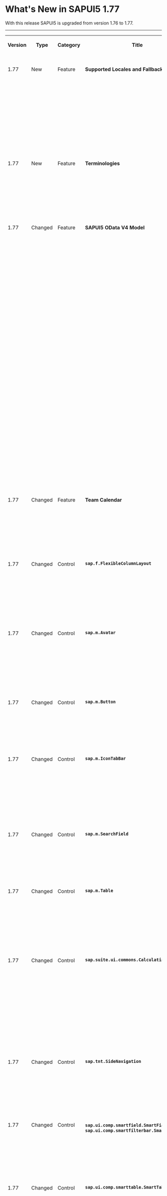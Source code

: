 <!-- loioc46b43916bd54813926e1027d723830e -->

# What's New in SAPUI5 1.77

With this release SAPUI5 is upgraded from version 1.76 to 1.77.



****


<table>
<tr>
<th valign="top">

Version

</th>
<th valign="top">

Type

</th>
<th valign="top">

Category

</th>
<th valign="top">

Title

</th>
<th valign="top">

Description

</th>
<th valign="top">

Action

</th>
<th valign="top">

Available as of

</th>
</tr>
<tr>
<td valign="top">

1.77 

</td>
<td valign="top">

New 

</td>
<td valign="top">

Feature 

</td>
<td valign="top">

**Supported Locales and Fallback** 

</td>
<td valign="top">

**Supported Locales and Fallback**

A list of [supported locales](../04_Essentials/supported-locales-and-fallback-chain-ec753bc.md) can now be configured in the `manifest.json` file. This enables an application to only request particular resource bundles with language-specific texts. As requests, that were previously needed to check for the availability of language files, can now be avoided, this helps to improve the runtime performance of applications.

In addition, a new configuration allows you to explicitly set the fallback locale. English used to be the default locale, but now any fallback locale can be specified.

<sub>New•Feature•Info Only•1.77</sub>

</td>
<td valign="top">

Info Only

</td>
<td valign="top">

2020-04-23

</td>
</tr>
<tr>
<td valign="top">

1.77 

</td>
<td valign="top">

New 

</td>
<td valign="top">

Feature 

</td>
<td valign="top">

**Terminologies** 

</td>
<td valign="top">

**Terminologies**

By defining terminologies together with additional resource bundles, you can adapt an application for different scenarios or industries. [Terminologies](../04_Essentials/terminologies-eba8d25.md) can be configured in the `manifest.json` file and can be activated in several ways, such as via API, URL parameter, or the bootstrap configuration.

<sub>New•Feature•Info Only•1.77</sub>

</td>
<td valign="top">

Info Only 

</td>
<td valign="top">

2020-04-23

</td>
</tr>
<tr>
<td valign="top">

1.77 

</td>
<td valign="top">

Changed 

</td>
<td valign="top">

Feature 

</td>
<td valign="top">

**SAPUI5 OData V4 Model** 

</td>
<td valign="top">

**SAPUI5 OData V4 Model**

The new version of the SAPUI5 OData V4 model introduces the following features:

-   You can now expand the first node of visually grouped aggregated data using `sap.ui.model.odata.v4.Context#expand`, as described in [Data Aggregation and Recursive Hierarchy](../04_Essentials/data-aggregation-and-recursive-hierarchy-7d91431.md).

    For more information, see the [API Reference](https://ui5.sap.com/#/api/sap.ui.model.odata.v4.ODataListBinding%23methods/setAggregation).

-   Binding parameters and format options can now be passed to `sap.ui.model.odata.v4.AnnotationHelper#format`, and binding parameters can be passed to `sap.ui.model.odata.v4.AnnotationHelper#value`.

    For more information, see the [API Reference](https://ui5.sap.com/#/api/sap.ui.model.odata.v4.AnnotationHelper%23methods/).


> ### Restriction:  
> Due to the limited feature scope of this version of the SAPUI5 OData V4 model, check that all required features are in place before developing applications. Double-check the detailed documentation of the features, as certain parts of a feature may be missing. While we aim to be compatible with existing controls, some controls might not work due to small incompatibilities compared to `sap.ui.model.odata.(v2.)ODataModel`, or due to missing features in the model \(such as tree binding\). This also applies to smart controls \(`sap.ui.comp` library\) that do not support the SAPUI5 OData V4 model, as well as controls such as `TreeTable` and `AnalyticalTable`, which are not supported in combination with the SAPUI5 OData V4 model. The interface for applications has been changed for easier and more efficient use of the model. For a summary of these changes, see [Changes Compared to OData V2 Model](../04_Essentials/changes-compared-to-odata-v2-model-abd4d7c.md).

For more information, see [OData V4 Model](../04_Essentials/odata-v4-model-5de13cf.md), the [API Reference](https://ui5.sap.com/#/api/sap.ui.model.odata.v4), and the [Samples](https://ui5.sap.com/#/entity/sap.ui.model.odata.v4.ODataModel) in the Demo Kit.

<sub>Changed•Feature•Info Only•1.77</sub>

</td>
<td valign="top">

Info Only 

</td>
<td valign="top">

2020-04-23

</td>
</tr>
<tr>
<td valign="top">

1.77 

</td>
<td valign="top">

Changed 

</td>
<td valign="top">

Feature 

</td>
<td valign="top">

**Team Calendar** 

</td>
<td valign="top">

**Team Calendar**

This demo app is now enhanced with improvements in the navigation and available resolutions to provide better user experience. Switching between the different calendars now happens without loading the pages. Find the updated Team Calendar under [Demo Apps](https://ui5.sap.com/#demoapps).

<sub>Changed•Feature•Info Only•1.77</sub>

</td>
<td valign="top">

Info Only 

</td>
<td valign="top">

2020-04-23

</td>
</tr>
<tr>
<td valign="top">

1.77 

</td>
<td valign="top">

Changed 

</td>
<td valign="top">

Control 

</td>
<td valign="top">

**`sap.f.FlexibleColumnLayout`** 

</td>
<td valign="top">

**`sap.f.FlexibleColumnLayout`**

We’ve introduced the `restoreFocusOnBackNavigation` property. If the property is set to `true`, the focus is restored to the last known when navigating back to a previously opened column, for example, upon closing of the end column and being transferred back to the mid column.For more information, see the [API Reference](https://ui5.sap.com/#/api/sap.f.FlexibleColumnLayout) and the [Sample](https://ui5.sap.com/#/entity/sap.f.FlexibleColumnLayout/sample/sap.f.sample.FlexibleColumnLayoutWithOneColumnStart).

<sub>Changed•Control•Info Only•1.77</sub>

</td>
<td valign="top">

Info Only 

</td>
<td valign="top">

2020-04-23

</td>
</tr>
<tr>
<td valign="top">

1.77 

</td>
<td valign="top">

Changed 

</td>
<td valign="top">

Control 

</td>
<td valign="top">

**`sap.m.Avatar`** 

</td>
<td valign="top">

**`sap.m.Avatar`**

You can now display visual affordance as a badge icon at the bottom-end corner of the `sap.m.Avatar` control. To set the icon that indicates the possible action that can be triggered, use the `badgeIcon` property. You can also set a tooltip for the badge icon by using the `badgeTooltip` property.For more information, see the [API Reference](https://ui5.sap.com/#/api/sap.m.Avatar) and the [Sample](https://ui5.sap.com/#/entity/sap.m.Avatar/sample/sap.m.sample.AvatarWithAffordance).

<sub>Changed•Control•Info Only•1.77</sub>

</td>
<td valign="top">

Info Only 

</td>
<td valign="top">

2020-04-23

</td>
</tr>
<tr>
<td valign="top">

1.77 

</td>
<td valign="top">

Changed 

</td>
<td valign="top">

Control 

</td>
<td valign="top">

**`sap.m.Button`** 

</td>
<td valign="top">

**`sap.m.Button`**

We have added a new `Attention` button type to the `sap.m.ButtonType` enum. This button type indicates a critical situation. For more information about the `sap.m.Button`, see the [API Reference](https://ui5.sap.com/#/api/sap.m.Button). 

<sub>Changed•Control•Info Only•1.77</sub>

</td>
<td valign="top">

Info Only 

</td>
<td valign="top">

2020-04-23

</td>
</tr>
<tr>
<td valign="top">

1.77 

</td>
<td valign="top">

Changed 

</td>
<td valign="top">

Control 

</td>
<td valign="top">

**`sap.m.IconTabBar`** 

</td>
<td valign="top">

**`sap.m.IconTabBar`**

This control is now updated according to the latest SAP Fiori design guidelines. The horizontal scrolling behavior of the tab filters has been removed. Now, all tabs that can't fit on the tab strip, are moved over to an overflow tab. An `items` aggregation has been added to the `sap.m.IconTabFilter` control, which allows the nesting of tab filters in a hierarchical order. For more information, see the [API Reference](https://ui5.sap.com/#/api/sap.m.IconTabBar) and the [Samples](https://ui5.sap.com/#/entity/sap.m.IconTabBar). 

<sub>Changed•Control•Info Only•1.77</sub>

</td>
<td valign="top">

Info Only 

</td>
<td valign="top">

2020-04-23

</td>
</tr>
<tr>
<td valign="top">

1.77 

</td>
<td valign="top">

Changed 

</td>
<td valign="top">

Control 

</td>
<td valign="top">

**`sap.m.SearchField`** 

</td>
<td valign="top">

**`sap.m.SearchField`**

We have introduced a new `change` event, fired when the user changes the value of the search field. Unlike the `liveChange` event, the `change` event is not fired for each key press. For more information, see the [API Reference](https://ui5.sap.com/#/api/sap.m.SearchField).

<sub>Changed•Control•Info Only•1.77</sub>

</td>
<td valign="top">

Info Only 

</td>
<td valign="top">

2020-04-23

</td>
</tr>
<tr>
<td valign="top">

1.77 

</td>
<td valign="top">

Changed 

</td>
<td valign="top">

Control 

</td>
<td valign="top">

**`sap.m.Table`** 

</td>
<td valign="top">

**`sap.m.Table`**

The automatic pop-in mode for the responsive table has been expanded: The new `hiddenInPopin` property now allows you to hide columns instead of moving them into the pop-in area based on the importance defined for each column \(`getImportance` in `sap.m.Column`\). For more information, see the [API Reference](https://ui5.sap.com/#/api/sap.m.Table%23methods/getHiddenInPopin) for the related method and the [Sample](https://ui5.sap.com/#/entity/sap.m.Table/sample/sap.m.sample.TableAutoPopin).

<sub>Changed•Control•Info Only•1.77</sub>

</td>
<td valign="top">

Info Only 

</td>
<td valign="top">

2020-04-23

</td>
</tr>
<tr>
<td valign="top">

1.77 

</td>
<td valign="top">

Changed 

</td>
<td valign="top">

Control 

</td>
<td valign="top">

**`sap.suite.ui.commons.CalculationBuilder`** 

</td>
<td valign="top">

**`sap.suite.ui.commons.CalculationBuilder`**

-   The <code>sap.suite.ui.commons.CalculationBuilderItemType.<b>Constant</b></code> item type has been deprecated. You can use the new <code>sap.suite.ui.commons.CalculationBuilderItemType.<b>Literal</b></code> item type instead. The respective properties and methods have also been adapted for use with the new item type.

    For more information, see the [API Reference](https://ui5.sap.com/#/api/sap.suite.ui.commons.CalculationBuilder).

-   The *Constants* item in the *Item Details* dialog has been replaced with the *Literal* input field. Users can enter text or numeric literals directly in this field.


<sub>Changed•Control•Info Only•1.77</sub>

</td>
<td valign="top">

Info Only 

</td>
<td valign="top">

2020-04-23

</td>
</tr>
<tr>
<td valign="top">

1.77 

</td>
<td valign="top">

Changed 

</td>
<td valign="top">

Control 

</td>
<td valign="top">

**`sap.tnt.SideNavigation`** 

</td>
<td valign="top">

**`sap.tnt.SideNavigation`**

We have added a UI adaptation at runtime \(RTA\) `rename` action for the `sap.tnt.SideNavigation` items. Now it is possible to rename the text properties of the control at runtime directly in the SAP Fiori launchpad, without having to write new code. For more information, see the [API Reference](https://ui5.sap.com/#/api/sap.tnt.SideNavigation) and the [Samples](https://ui5.sap.com/#/entity/sap.tnt.SideNavigation).

<sub>Changed•Control•Info Only•1.77</sub>

</td>
<td valign="top">

Info Only 

</td>
<td valign="top">

2020-04-23

</td>
</tr>
<tr>
<td valign="top">

1.77 

</td>
<td valign="top">

Changed 

</td>
<td valign="top">

Control 

</td>
<td valign="top">

**`sap.ui.comp.smartfield.SmartField`, `sap.ui.comp.smartfilterbar.SmartFilterBar`** 

</td>
<td valign="top">

**`sap.ui.comp.smartfield.SmartField`, `sap.ui.comp.smartfilterbar.SmartFilterBar`**

We have introduced a new OData type, `NumericText`, to improve the `display-format` with `NonNegative` value of `NUMC` fields. Now all values containing only `0`, for example, `0`, `00`, `000`, etc. are displayed as an empty field.

<sub>Changed•Control•Info Only•1.77</sub>

</td>
<td valign="top">

Info Only 

</td>
<td valign="top">

2020-04-23

</td>
</tr>
<tr>
<td valign="top">

1.77 

</td>
<td valign="top">

Changed 

</td>
<td valign="top">

Control 

</td>
<td valign="top">

**`sap.ui.comp.smarttable.SmartTable`** 

</td>
<td valign="top">

**`sap.ui.comp.smarttable.SmartTable`**

-   If the `demandPopin` property is set to `true`, the automatic pop-in mode for controls of type `ResponsiveTable` is now used. The mode is activated by a mapping to the `autoPopinMode` property. For more information, see the [API Reference](https://ui5.sap.com/#/api/sap.m.Table%23methods/getAutoPopinMode) for the related method and the [Sample](https://ui5.sap.com/#/entity/sap.ui.comp.smarttable.SmartTable/sample/sap.ui.comp.sample.smarttable.mtable).

-   Column headers in controls of type `ResponsiveTable` now use the `sap.m.Label` control instead of the `sap.m.Text` control. For more information, see the [Sample](https://ui5.sap.com/#/entity/sap.ui.comp.smarttable.SmartTable/sample/sap.ui.comp.sample.smarttable.mtable).


<sub>Changed•Control•Info Only•1.77</sub>

</td>
<td valign="top">

Info Only 

</td>
<td valign="top">

2020-04-23

</td>
</tr>
<tr>
<td valign="top">

1.77 

</td>
<td valign="top">

Changed 

</td>
<td valign="top">

Control 

</td>
<td valign="top">

**`sap.ui.comp.ValueHelpDialog`** 

</td>
<td valign="top">

**`sap.ui.comp.ValueHelpDialog`**

We have introduced a new `DeprecationCode` annotation in the `ValueHelpDialog` to differentiate between `valid`, `deprecated`, and `revoked` value statuses.

Values with `revoked` status are hidden from the `ValueHelpDialog` results unless the user specifically selects in the filtering to display them. For more information, see the [API Reference](https://ui5.sap.com/#/api/sap.ui.comp.smartfield.SmartField%23annotations/Summary).

<sub>Changed•Control•Info Only•1.77</sub>

</td>
<td valign="top">

Info Only 

</td>
<td valign="top">

2020-04-23

</td>
</tr>
<tr>
<td valign="top">

1.77 

</td>
<td valign="top">

Changed 

</td>
<td valign="top">

Control 

</td>
<td valign="top">

**`sap.ui.integration.widgets.Card`** 

</td>
<td valign="top">

**`sap.ui.integration.widgets.Card`**

-   We have introduced loading animation for UI Integration Cards. It displays a preview with an animated placeholder, which indicates the type and the attributes of the card while loading. For more information, see the loading of card samples in the [Card Explorer](https://ui5.sap.com/test-resources/sap/ui/integration/demokit/cardExplorer/index.html#/exploreOverview/types)..

-   We have introduced `label` and `description` properties in the Parameters and Destinations sections of the manifest. This is useful for user-friendly visualization when working with design-time configuration tools.
-   The markdown feature of Microsoft Adaptive Cards in `sap.ui.integration.widgets.Card` of type Adaptive is now enabled. The `TextBlock` element of the card supports a subset of Markdown syntax, that is defined in Microsoft's Adaptive Card. For more information, see the [Markdown Sample](https://ui5.sap.com/test-resources/sap/ui/integration/demokit/cardExplorer/webapp/index.html#/explore/adaptive/markdown) in the Card Explorer. 

-   We have enhanced the capabilities of the Adaptive Card by supporting the `data` property, provided on the `sap.card` level in the card's manifest. For more information, see the [Data and Templating Sample](https://ui5.sap.com/test-resources/sap/ui/integration/demokit/cardExplorer/webapp/index.html#/explore/adaptive/data) in the Card Explorer.

-   We have enabled manifest authors to define a destination with a basic configuration for the `Submit` action of the Adaptive Card type. Now you can control and define how the `Submit` action would be handled via the manifest. For more information, see the [Adaptive Card](https://ui5.sap.com/test-resources/sap/ui/integration/demokit/cardExplorer/webapp/index.html#/learn/types/adaptive) section and the [Submit Action Sample](https://ui5.sap.com/test-resources/sap/ui/integration/demokit/cardExplorer/webapp/index.html#/explore/adaptive/adaptive-action-submit) in the Card Explorer.


<sub>Changed•Control•Info Only•1.77</sub>

</td>
<td valign="top">

Info Only 

</td>
<td valign="top">

2020-04-23

</td>
</tr>
<tr>
<td valign="top">

1.77 

</td>
<td valign="top">

Changed 

</td>
<td valign="top">

Control 

</td>
<td valign="top">

**`sap.ui.richtexteditor.RichTextEditor`** 

</td>
<td valign="top">

**`sap.ui.richtexteditor.RichTextEditor`**

We have enabled the native mobile TinyMCE support and you can now enable it in your app. Keep in mind that this feature comes with some limitations, and for that reason we do not recommend the use of it. For more information, see [sap.ui.richtexteditor.RichTextEditor](../10_More_About_Controls/sap-ui-richtexteditor-richtexteditor-d4f3f15.md) and the [API Reference](https://ui5.sap.com/#/api/sap.ui.richtexteditor.RichTextEditor). 

<sub>Changed•Control•Info Only•1.77</sub>

</td>
<td valign="top">

Info Only 

</td>
<td valign="top">

2020-04-23

</td>
</tr>
<tr>
<td valign="top">

1.77 

</td>
<td valign="top">

Changed 

</td>
<td valign="top">

Control 

</td>
<td valign="top">

**`sap.uxap.ObjectPageLayout`** 

</td>
<td valign="top">

**`sap.uxap.ObjectPageLayout`**

-   We’ve introduced the `showTitle` property for `sap.uxap.ObjectPageSubSection` to enable you to determine whether the subsection title is displayed. If a subsection is the only one \(or the only one visible\) within a section, its title is displayed instead of the section title, even if this property is set to `false`. To hide the title of a subsection that is the only one \(or the only one visible\), you need to set the `showTitle` properties to `false` for both `ObjectPageSection` and its `ObjectPageSubSection`.For more information, see the [API Reference](https://ui5.sap.com/#/api/sap.uxap.ObjectPageSubSection).

-   We’ve introduced the `subSectionVisibilityChange` event. The event is fired when there’s a change in the visibility of the subsections of the page or the current tab \(when `ObjectPageLayout` is used in tabs-based mode\).For more information, see the [API Reference](https://ui5.sap.com/#/api/sap.uxap.ObjectPageLayout) and the [Sample](https://ui5.sap.com/#/entity/sap.uxap.ObjectPageLayout/sample/sap.uxap.sample.ObjectPageState).


<sub>Changed•Control•Info Only•1.77</sub>

</td>
<td valign="top">

Info Only 

</td>
<td valign="top">

2020-04-23

</td>
</tr>
<tr>
<td valign="top">

1.77 

</td>
<td valign="top">

Changed 

</td>
<td valign="top">

SAP Fiori Elements 

</td>
<td valign="top">

**SAP Fiori Elements** 

</td>
<td valign="top">

**SAP Fiori Elements**

-   Objects with less than 8 required fields can now be created quickly using a dialog on the list report page, without navigating to the object page. For more information, see [Enabling Object Creation Using the Dialog in the List Report](../06_SAP_Fiori_Elements/enabling-object-creation-using-the-dialog-in-the-list-report-ceb9284.md).

-   You can enable an inline deletion option in tables of list report and object pages.

-   Flexible column layout in two-column mode for edit scenario is now supported for non-draft apps.

-   External navigation to target applications that have flexible column layout can now open in full screen mode if the navigation context points to a unique object.

-   The SAP WebIDE application creation wizard for list reports and object pages now provides an option to display or hide the draft toggle button.

-   List reports now provide an option to enable date range filters in the smart filter bar. You can also configure filter range types. For more information, see [Enabling Semantic Operators in the Filter Bar](../06_SAP_Fiori_Elements/enabling-semantic-operators-in-the-filter-bar-fef65d0.md).

-   You can now customize application-specific texts when data is not returned for charts in list report and object pages. For more information, see [Maintaining Standard Texts for Charts](../06_SAP_Fiori_Elements/maintaining-standard-texts-for-charts-37cd601.md).

-   We have improved performance for delete actions, as both Delete and Get calls are grouped into a single batch call.

-   The SAP WebIDE application creation wizard for list reports and object pages now provides an option to choose the required variant management. *Page Variant* is set as the default with an option to change to *No Variant* and *Control Level Variant*.

-   Autoload is triggered for list report and object page apps that have at least one filter set or have custom variants as default. Autoload is not triggered if applications have Standard Variant as default with no filters.

-   We now provide a fallback navigation when navigating to the object page of an object that was deleted. The navigation will fallback to the list page of source application if the object is not found during back navigation from target application.

-   We now provide an option to reuse custom column fragments across several tables in multi-tab list report applications.

-   Rows with errors are now highlighted in red in object page tables for easy identification.


<sub>Changed•SAP Fiori Elements•Info Only•1.77</sub>

</td>
<td valign="top">

Info Only 

</td>
<td valign="top">

2020-04-23

</td>
</tr>
</table>

**Related Information**  


[What's New in SAPUI5 1.134](what-s-new-in-sapui5-1-134-c512d71.md "With this release SAPUI5 is upgraded from version 1.133 to 1.134.")

[What's New in SAPUI5 1.133](what-s-new-in-sapui5-1-133-86d7605.md "With this release SAPUI5 is upgraded from version 1.132 to 1.133.")

[What's New in SAPUI5 1.132](what-s-new-in-sapui5-1-132-bd2e61f.md "With this release SAPUI5 is upgraded from version 1.131 to 1.132.")

[What's New in SAPUI5 1.131](what-s-new-in-sapui5-1-131-7d24d94.md "With this release SAPUI5 is upgraded from version 1.130 to 1.131.")

[What's New in SAPUI5 1.130](what-s-new-in-sapui5-1-130-85609d4.md "With this release SAPUI5 is upgraded from version 1.129 to 1.130.")

[What's New in SAPUI5 1.129](what-s-new-in-sapui5-1-129-d22b8af.md "With this release SAPUI5 is upgraded from version 1.128 to 1.129.")

[What's New in SAPUI5 1.128](what-s-new-in-sapui5-1-128-1f76220.md "With this release SAPUI5 is upgraded from version 1.127 to 1.128.")

[What's New in SAPUI5 1.127](what-s-new-in-sapui5-1-127-e5e1317.md "With this release SAPUI5 is upgraded from version 1.126 to 1.127.")

[What's New in SAPUI5 1.126](what-s-new-in-sapui5-1-126-1d98116.md "With this release SAPUI5 is upgraded from version 1.125 to 1.126.")

[What's New in SAPUI5 1.125](what-s-new-in-sapui5-1-125-9d87044.md "With this release SAPUI5 is upgraded from version 1.124 to 1.125.")

[What's New in SAPUI5 1.124](what-s-new-in-sapui5-1-124-7f77c3f.md "With this release SAPUI5 is upgraded from version 1.123 to 1.124.")

[What's New in SAPUI5 1.123](what-s-new-in-sapui5-1-123-9d00ac7.md "With this release SAPUI5 is upgraded from version 1.122 to 1.123.")

[What's New in SAPUI5 1.122](what-s-new-in-sapui5-1-122-5d078da.md "With this release SAPUI5 is upgraded from version 1.121 to 1.122.")

[What's New in SAPUI5 1.121](what-s-new-in-sapui5-1-121-91a4a2f.md "With this release SAPUI5 is upgraded from version 1.120 to 1.121.")

[What's New in SAPUI5 1.120](what-s-new-in-sapui5-1-120-2359b63.md "With this release SAPUI5 is upgraded from version 1.119 to 1.120.")

[What's New in SAPUI5 1.119](what-s-new-in-sapui5-1-119-0b1903a.md "With this release SAPUI5 is upgraded from version 1.118 to 1.119.")

[What's New in SAPUI5 1.118](what-s-new-in-sapui5-1-118-3eecbde.md "With this release SAPUI5 is upgraded from version 1.117 to 1.118.")

[What's New in SAPUI5 1.117](what-s-new-in-sapui5-1-117-029d3b4.md "With this release SAPUI5 is upgraded from version 1.116 to 1.117.")

[What's New in SAPUI5 1.116](what-s-new-in-sapui5-1-116-ebd6f34.md "With this release SAPUI5 is upgraded from version 1.115 to 1.116.")

[What's New in SAPUI5 1.115](what-s-new-in-sapui5-1-115-409fde8.md "With this release SAPUI5 is upgraded from version 1.114 to 1.115.")

[What's New in SAPUI5 1.114](what-s-new-in-sapui5-1-114-890fce1.md "With this release SAPUI5 is upgraded from version 1.113 to 1.114.")

[What's New in SAPUI5 1.113](what-s-new-in-sapui5-1-113-a9553fe.md "With this release SAPUI5 is upgraded from version 1.112 to 1.113.")

[What's New in SAPUI5 1.112](what-s-new-in-sapui5-1-112-34afc69.md "With this release SAPUI5 is upgraded from version 1.111 to 1.112.")

[What's New in SAPUI5 1.111](what-s-new-in-sapui5-1-111-7a67837.md "With this release SAPUI5 is upgraded from version 1.110 to 1.111.")

[What's New in SAPUI5 1.110](what-s-new-in-sapui5-1-110-71a855c.md "With this release SAPUI5 is upgraded from version 1.109 to 1.110.")

[What's New in SAPUI5 1.109](what-s-new-in-sapui5-1-109-3264bd2.md "With this release SAPUI5 is upgraded from version 1.108 to 1.109.")

[What's New in SAPUI5 1.108](what-s-new-in-sapui5-1-108-66e33f0.md "With this release SAPUI5 is upgraded from version 1.107 to 1.108.")

[What's New in SAPUI5 1.107](what-s-new-in-sapui5-1-107-d4ff916.md "With this release SAPUI5 is upgraded from version 1.106 to 1.107.")

[What's New in SAPUI5 1.106](what-s-new-in-sapui5-1-106-5b497b0.md "With this release SAPUI5 is upgraded from version 1.105 to 1.106.")

[What's New in SAPUI5 1.105](what-s-new-in-sapui5-1-105-4d6c00e.md "With this release SAPUI5 is upgraded from version 1.104 to 1.105.")

[What's New in SAPUI5 1.104](what-s-new-in-sapui5-1-104-69e567c.md "With this release SAPUI5 is upgraded from version 1.103 to 1.104.")

[What's New in SAPUI5 1.103](what-s-new-in-sapui5-1-103-0e98c76.md "With this release SAPUI5 is upgraded from version 1.102 to 1.103.")

[What's New in SAPUI5 1.102](what-s-new-in-sapui5-1-102-f038c99.md "With this release SAPUI5 is upgraded from version 1.101 to 1.102.")

[What's New in SAPUI5 1.101](what-s-new-in-sapui5-1-101-7733b00.md "With this release SAPUI5 is upgraded from version 1.100 to 1.101.")

[What's New in SAPUI5 1.100](what-s-new-in-sapui5-1-100-27dec1d.md "With this release SAPUI5 is upgraded from version 1.99 to 1.100.")

[What's New in SAPUI5 1.99](what-s-new-in-sapui5-1-99-4f35848.md "With this release SAPUI5 is upgraded from version 1.98 to 1.99.")

[What's New in SAPUI5 1.98](what-s-new-in-sapui5-1-98-d9f16f2.md "With this release SAPUI5 is upgraded from version 1.97 to 1.98.")

[What's New in SAPUI5 1.97](what-s-new-in-sapui5-1-97-fa0e282.md "With this release SAPUI5 is upgraded from version 1.96 to 1.97.")

[What's New in SAPUI5 1.96](what-s-new-in-sapui5-1-96-7a9269f.md "With this release SAPUI5 is upgraded from version 1.95 to 1.96.")

[What's New in SAPUI5 1.95](what-s-new-in-sapui5-1-95-a1aea67.md "With this release SAPUI5 is upgraded from version 1.94 to 1.95.")

[What's New in SAPUI5 1.94](what-s-new-in-sapui5-1-94-c40f1e6.md "With this release SAPUI5 is upgraded from version 1.93 to 1.94.")

[What's New in SAPUI5 1.93](what-s-new-in-sapui5-1-93-f273340.md "With this release SAPUI5 is upgraded from version 1.92 to 1.93.")

[What's New in SAPUI5 1.92](what-s-new-in-sapui5-1-92-1ef345d.md "With this release SAPUI5 is upgraded from version 1.91 to 1.92.")

[What's New in SAPUI5 1.91](what-s-new-in-sapui5-1-91-0a2bd79.md "With this release SAPUI5 is upgraded from version 1.90 to 1.91.")

[What's New in SAPUI5 1.90](what-s-new-in-sapui5-1-90-91c10c2.md "With this release SAPUI5 is upgraded from version 1.89 to 1.90.")

[What's New in SAPUI5 1.89](what-s-new-in-sapui5-1-89-e56cddc.md "With this release SAPUI5 is upgraded from version 1.88 to 1.89.")

[What's New in SAPUI5 1.88](what-s-new-in-sapui5-1-88-e15a206.md "With this release SAPUI5 is upgraded from version 1.87 to 1.88.")

[What's New in SAPUI5 1.87](what-s-new-in-sapui5-1-87-b506da7.md "With this release SAPUI5 is upgraded from version 1.86 to 1.87.")

[What's New in SAPUI5 1.86](what-s-new-in-sapui5-1-86-4c1c959.md "With this release SAPUI5 is upgraded from version 1.85 to 1.86.")

[What's New in SAPUI5 1.85](what-s-new-in-sapui5-1-85-1d18eb5.md "With this release SAPUI5 is upgraded from version 1.84 to 1.85.")

[What's New in SAPUI5 1.84](what-s-new-in-sapui5-1-84-dc76640.md "With this release SAPUI5 is upgraded from version 1.82 to 1.84.")

[What's New in SAPUI5 1.82](what-s-new-in-sapui5-1-82-3a8dd13.md "With this release SAPUI5 is upgraded from version 1.81 to 1.82.")

[What's New in SAPUI5 1.81](what-s-new-in-sapui5-1-81-f5e2a21.md "With this release SAPUI5 is upgraded from version 1.80 to 1.81.")

[What's New in SAPUI5 1.80](what-s-new-in-sapui5-1-80-8cee506.md "With this release SAPUI5 is upgraded from version 1.79 to 1.80.")

[What's New in SAPUI5 1.79](what-s-new-in-sapui5-1-79-99c4cdc.md "With this release SAPUI5 is upgraded from version 1.78 to 1.79.")

[What's New in SAPUI5 1.78](what-s-new-in-sapui5-1-78-f09b63e.md "With this release SAPUI5 is upgraded from version 1.77 to 1.78.")

[What's New in SAPUI5 1.76](what-s-new-in-sapui5-1-76-aad03b5.md "With this release SAPUI5 is upgraded from version 1.75 to 1.76.")

[What's New in SAPUI5 1.75](what-s-new-in-sapui5-1-75-5cbb62d.md "With this release SAPUI5 is upgraded from version 1.74 to 1.75.")

[What's New in SAPUI5 1.74](what-s-new-in-sapui5-1-74-c22208a.md "With this release SAPUI5 is upgraded from version 1.73 to 1.74.")

[What's New in SAPUI5 1.73](what-s-new-in-sapui5-1-73-231dd13.md "With this release SAPUI5 is upgraded from version 1.72 to 1.73.")

[What's New in SAPUI5 1.72](what-s-new-in-sapui5-1-72-521cad9.md "With this release SAPUI5 is upgraded from version 1.71 to 1.72.")

[What's New in SAPUI5 1.71](what-s-new-in-sapui5-1-71-a93a6a3.md "With this release SAPUI5 is upgraded from version 1.70 to 1.71.")

[What's New in SAPUI5 1.70](what-s-new-in-sapui5-1-70-f073d69.md "With this release SAPUI5 is upgraded from version 1.69 to 1.70.")

[What's New in SAPUI5 1.69](what-s-new-in-sapui5-1-69-89a18bd.md "With this release SAPUI5 is upgraded from version 1.68 to 1.69.")

[What's New in SAPUI5 1.68](what-s-new-in-sapui5-1-68-f94bf93.md "With this release SAPUI5 is upgraded from version 1.67 to 1.68.")

[What's New in SAPUI5 1.67](what-s-new-in-sapui5-1-67-a6b1472.md "With this release SAPUI5 is upgraded from version 1.66 to 1.67.")

[What's New in SAPUI5 1.66](what-s-new-in-sapui5-1-66-c9896e9.md "With this release SAPUI5 is upgraded from version 1.65 to 1.66.")

[What's New in SAPUI5 1.65](what-s-new-in-sapui5-1-65-0f5acfd.md "With this release SAPUI5 is upgraded from version 1.64 to 1.65.")

[What's New in SAPUI5 1.64](what-s-new-in-sapui5-1-64-0e30822.md "With this release SAPUI5 is upgraded from version 1.63 to 1.64.")

[What's New in SAPUI5 1.63](what-s-new-in-sapui5-1-63-e8d9da7.md "With this release SAPUI5 is upgraded from version 1.62 to 1.63.")

[What's New in SAPUI5 1.62](what-s-new-in-sapui5-1-62-771f4d5.md "With this release SAPUI5 is upgraded from version 1.61 to 1.62.")

[What's New in SAPUI5 1.61](what-s-new-in-sapui5-1-61-d991552.md "With this release SAPUI5 is upgraded from version 1.60 to 1.61.")

[What's New in SAPUI5 1.60](what-s-new-in-sapui5-1-60-5a0e1f7.md "With this release SAPUI5 is upgraded from version 1.58 to 1.60.")

[What's New in SAPUI5 1.58](what-s-new-in-sapui5-1-58-7c927aa.md "With this release SAPUI5 is upgraded from version 1.56 to 1.58.")

[What's New in SAPUI5 1.56](what-s-new-in-sapui5-1-56-108b7fd.md "With this release SAPUI5 is upgraded from version 1.54 to 1.56.")

[What's New in SAPUI5 1.54](what-s-new-in-sapui5-1-54-c838330.md "With this release SAPUI5 is upgraded from version 1.52 to 1.54.")

[What's New in SAPUI5 1.52](what-s-new-in-sapui5-1-52-849e1b6.md "With this release SAPUI5 is upgraded from version 1.50 to 1.52.")

[What's New in SAPUI5 1.50](what-s-new-in-sapui5-1-50-759e9f3.md "With this release SAPUI5 is upgraded from version 1.48 to 1.50.")

[What's New in SAPUI5 1.48](what-s-new-in-sapui5-1-48-fa1efac.md "With this release SAPUI5 is upgraded from version 1.46 to 1.48.")

[What's New in SAPUI5 1.46](what-s-new-in-sapui5-1-46-6307539.md "With this release SAPUI5 is upgraded from version 1.44 to 1.46.")

[What's New in SAPUI5 1.44](what-s-new-in-sapui5-1-44-a0cb7a0.md "With this release SAPUI5 is upgraded from version 1.42 to 1.44.")

[What's New in SAPUI5 1.42](what-s-new-in-sapui5-1-42-468b05d.md "With this release SAPUI5 is upgraded from version 1.40 to 1.42.")

[What's New in SAPUI5 1.40](what-s-new-in-sapui5-1-40-fbab50e.md "With this release SAPUI5 is upgraded from version 1.38 to 1.40.")

[What's New in SAPUI5 1.38](what-s-new-in-sapui5-1-38-f218918.md "With this release SAPUI5 is upgraded from version 1.36 to 1.38.")

